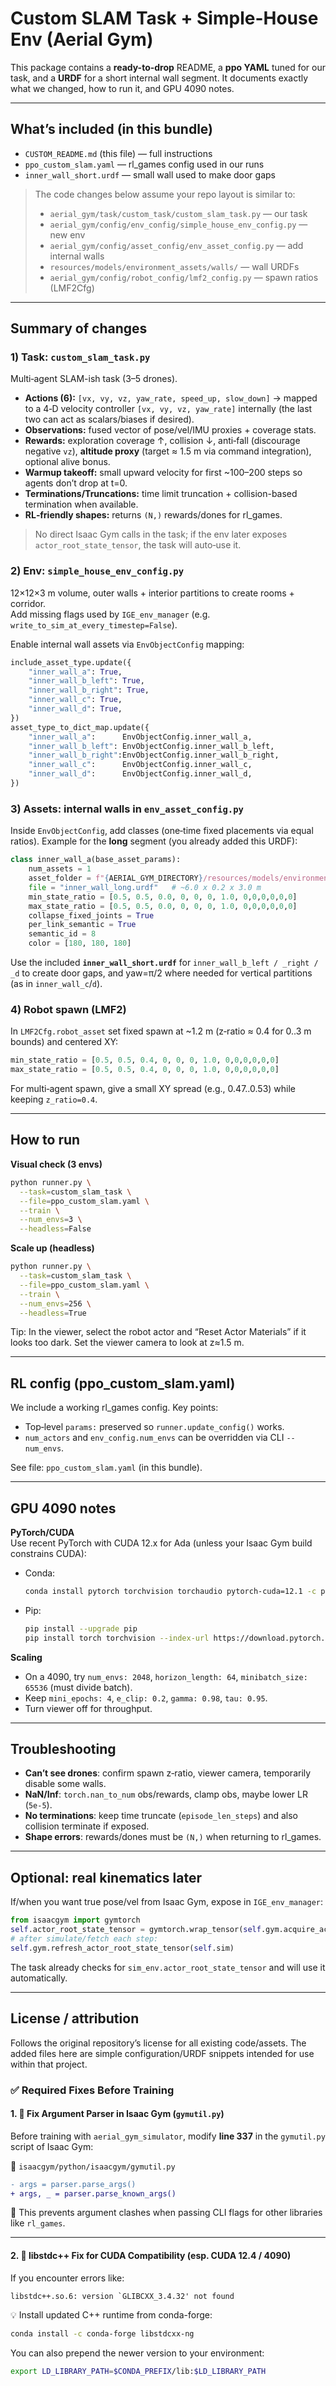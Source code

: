 # Custom SLAM Task + Simple-House Env (Aerial Gym)

This package contains a **ready-to-drop** README, a **ppo YAML** tuned for our task, and a **URDF** for a short internal wall segment. It documents exactly what we changed, how to run it, and GPU 4090 notes.

---

## What’s included (in this bundle)

- `CUSTOM_README.md` (this file) — full instructions
- `ppo_custom_slam.yaml` — rl_games config used in our runs
- `inner_wall_short.urdf` — small wall used to make door gaps

> The code changes below assume your repo layout is similar to:
>
> - `aerial_gym/task/custom_task/custom_slam_task.py` — our task
> - `aerial_gym/config/env_config/simple_house_env_config.py` — new env
> - `aerial_gym/config/asset_config/env_asset_config.py` — add internal walls
> - `resources/models/environment_assets/walls/` — wall URDFs
> - `aerial_gym/config/robot_config/lmf2_config.py` — spawn ratios (LMF2Cfg)

---

## Summary of changes

### 1) Task: `custom_slam_task.py`
Multi‑agent SLAM-ish task (3–5 drones).  
- **Actions (6):** `[vx, vy, vz, yaw_rate, speed_up, slow_down]` → mapped to a 4‑D velocity controller `[vx, vy, vz, yaw_rate]` internally (the last two can act as scalars/biases if desired).  
- **Observations:** fused vector of pose/vel/IMU proxies + coverage stats.  
- **Rewards:** exploration coverage ↑, collision ↓, anti‑fall (discourage negative `vz`), **altitude proxy** (target ≈ 1.5 m via command integration), optional alive bonus.
- **Warmup takeoff:** small upward velocity for first ~100–200 steps so agents don’t drop at t=0.
- **Terminations/Truncations:** time limit truncation + collision-based termination when available.
- **RL‑friendly shapes:** returns `(N,)` rewards/dones for rl_games.

> No direct Isaac Gym calls in the task; if the env later exposes `actor_root_state_tensor`, the task will auto‑use it.

### 2) Env: `simple_house_env_config.py`
12×12×3 m volume, outer walls + interior partitions to create rooms + corridor.  
Add missing flags used by `IGE_env_manager` (e.g. `write_to_sim_at_every_timestep=False`).

Enable internal wall assets via `EnvObjectConfig` mapping:
```python
include_asset_type.update({
    "inner_wall_a": True,
    "inner_wall_b_left": True,
    "inner_wall_b_right": True,
    "inner_wall_c": True,
    "inner_wall_d": True,
})
asset_type_to_dict_map.update({
    "inner_wall_a":      EnvObjectConfig.inner_wall_a,
    "inner_wall_b_left": EnvObjectConfig.inner_wall_b_left,
    "inner_wall_b_right":EnvObjectConfig.inner_wall_b_right,
    "inner_wall_c":      EnvObjectConfig.inner_wall_c,
    "inner_wall_d":      EnvObjectConfig.inner_wall_d,
})
```

### 3) Assets: internal walls in `env_asset_config.py`
Inside `EnvObjectConfig`, add classes (one‑time fixed placements via equal ratios). Example for the **long** segment (you already added this URDF):

```python
class inner_wall_a(base_asset_params):
    num_assets = 1
    asset_folder = f"{AERIAL_GYM_DIRECTORY}/resources/models/environment_assets/walls"
    file = "inner_wall_long.urdf"   # ~6.0 x 0.2 x 3.0 m
    min_state_ratio = [0.5, 0.5, 0.0, 0, 0, 0, 1.0, 0,0,0,0,0,0]
    max_state_ratio = [0.5, 0.5, 0.0, 0, 0, 0, 1.0, 0,0,0,0,0,0]
    collapse_fixed_joints = True
    per_link_semantic = True
    semantic_id = 8
    color = [180, 180, 180]
```

Use the included **`inner_wall_short.urdf`** for `inner_wall_b_left / _right / _d` to create door gaps, and yaw=π/2 where needed for vertical partitions (as in `inner_wall_c`/`d`).

### 4) Robot spawn (LMF2)
In `LMF2Cfg.robot_asset` set fixed spawn at ~1.2 m (z‑ratio ≈ 0.4 for 0..3 m bounds) and centered XY:
```python
min_state_ratio = [0.5, 0.5, 0.4, 0, 0, 0, 1.0, 0,0,0,0,0,0]
max_state_ratio = [0.5, 0.5, 0.4, 0, 0, 0, 1.0, 0,0,0,0,0,0]
```
For multi‑agent spawn, give a small XY spread (e.g., 0.47..0.53) while keeping `z_ratio=0.4`.

---

## How to run

**Visual check (3 envs)**  
```bash
python runner.py \
  --task=custom_slam_task \
  --file=ppo_custom_slam.yaml \
  --train \
  --num_envs=3 \
  --headless=False
```

**Scale up (headless)**  
```bash
python runner.py \
  --task=custom_slam_task \
  --file=ppo_custom_slam.yaml \
  --train \
  --num_envs=256 \
  --headless=True
```

Tip: In the viewer, select the robot actor and “Reset Actor Materials” if it looks too dark. Set the viewer camera to look at z≈1.5 m.

---

## RL config (ppo_custom_slam.yaml)

We include a working rl_games config. Key points:
- Top‑level `params:` preserved so `runner.update_config()` works.
- `num_actors` and `env_config.num_envs` can be overridden via CLI `--num_envs`.

See file: `ppo_custom_slam.yaml` (in this bundle).

---

## GPU 4090 notes

**PyTorch/CUDA**  
Use recent PyTorch with CUDA 12.x for Ada (unless your Isaac Gym build constrains CUDA):
- Conda:
  ```bash
  conda install pytorch torchvision torchaudio pytorch-cuda=12.1 -c pytorch -c nvidia
  ```
- Pip:
  ```bash
  pip install --upgrade pip
  pip install torch torchvision --index-url https://download.pytorch.org/whl/cu121
  ```

**Scaling**  
- On a 4090, try `num_envs: 2048`, `horizon_length: 64`, `minibatch_size: 65536` (must divide batch).
- Keep `mini_epochs: 4`, `e_clip: 0.2`, `gamma: 0.98`, `tau: 0.95`.
- Turn viewer off for throughput.

---

## Troubleshooting

- **Can’t see drones**: confirm spawn z‑ratio, viewer camera, temporarily disable some walls.  
- **NaN/Inf**: `torch.nan_to_num` obs/rewards, clamp obs, maybe lower LR (`5e-5`).  
- **No terminations**: keep time truncate (`episode_len_steps`) and also collision terminate if exposed.  
- **Shape errors**: rewards/dones must be `(N,)` when returning to rl_games.

---

## Optional: real kinematics later

If/when you want true pose/vel from Isaac Gym, expose in `IGE_env_manager`:
```python
from isaacgym import gymtorch
self.actor_root_state_tensor = gymtorch.wrap_tensor(self.gym.acquire_actor_root_state_tensor(self.sim))
# after simulate/fetch each step:
self.gym.refresh_actor_root_state_tensor(self.sim)
```
The task already checks for `sim_env.actor_root_state_tensor` and will use it automatically.

---

## License / attribution

Follows the original repository’s license for all existing code/assets. The added files here are simple configuration/URDF snippets intended for use within that project.

### ✅ Required Fixes Before Training

#### 1. 🧩 Fix Argument Parser in Isaac Gym (`gymutil.py`)

Before training with `aerial_gym_simulator`, modify **line 337** in the `gymutil.py` script of Isaac Gym:

📄 `isaacgym/python/isaacgym/gymutil.py`
```diff
- args = parser.parse_args()
+ args, _ = parser.parse_known_args()
```

🎯 This prevents argument clashes when passing CLI flags for other libraries like `rl_games`.

---

#### 2. 🧩 libstdc++ Fix for CUDA Compatibility (esp. CUDA 12.4 / 4090)

If you encounter errors like:
```
libstdc++.so.6: version `GLIBCXX_3.4.32' not found
```

💡 Install updated C++ runtime from conda-forge:
```bash
conda install -c conda-forge libstdcxx-ng
```

You can also prepend the newer version to your environment:
```bash
export LD_LIBRARY_PATH=$CONDA_PREFIX/lib:$LD_LIBRARY_PATH
```